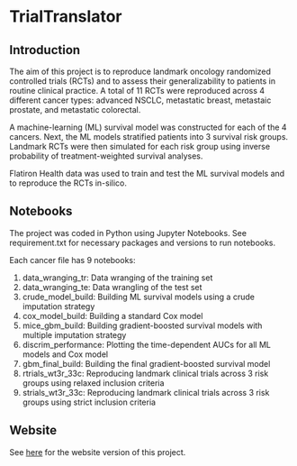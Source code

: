 # TrialTranslator

## Introduction
The aim of this project is to reproduce landmark oncology randomized controlled trials (RCTs) and to assess their generalizability to patients in routine clinical practice. A total of 11 RCTs were reproduced across 4 different cancer types: advanced NSCLC, metastatic breast, metastaic prostate, and metastatic colorectal. 

A machine-learning (ML) survival model was constructed for each of the 4 cancers. Next, the ML models stratified patients into 3 survival risk groups. Landmark RCTs were then simulated for each risk group using inverse probability of treatment-weighted survival analyses.

Flatiron Health data was used to train and test the ML survival models and to reproduce the RCTs in-silico. 

## Notebooks
The project was coded in Python using Jupyter Notebooks. See requirement.txt for necessary packages and versions to run notebooks. 

Each cancer file has 9 notebooks: 
1. data_wranging_tr: Data wranging of the training set
2. data_wranging_te: Data wrangling of the test set 
3. crude_model_build: Building ML survival models using a crude imputation strategy
4. cox_model_build: Building a standard Cox model
5. mice_gbm_build: Building gradient-boosted survival models with multiple imputation strategy 
6. discrim_performance: Plotting the time-dependent AUCs for all ML models and Cox model 
7. gbm_final_build: Building the final gradient-boosted survival model 
8. rtrials_wt3r_33c: Reproducing landmark clinical trials across 3 risk groups using relaxed inclusion criteria
9. strials_wt3r_33c: Reproducing landmark clinical trials across 3 risk groups using strict inclusion criteria  

## Website
See [here](https://github.com/xavier-orcutt/boosted-forecaster) for the website version of this project. 
